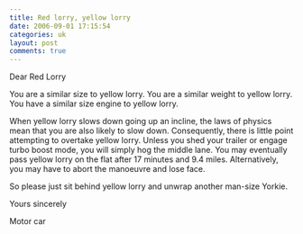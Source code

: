 ```yaml
---
title: Red lorry, yellow lorry
date: 2006-09-01 17:15:54
categories: uk
layout: post
comments: true
---
```

Dear Red Lorry

You are a similar size to yellow lorry. You are a similar weight to
yellow lorry. You have a similar size engine to yellow lorry.

When yellow lorry slows down going up an incline, the laws of physics
mean that you are also likely to slow down. Consequently, there is
little point attempting to overtake yellow lorry. Unless you shed your
trailer or engage turbo boost mode, you will simply hog the middle lane.
You may eventually pass yellow lorry on the flat after 17 minutes and
9.4 miles. Alternatively, you may have to abort the manoeuvre and lose
face.

So please just sit behind yellow lorry and unwrap another man-size
Yorkie.

Yours sincerely

Motor car
